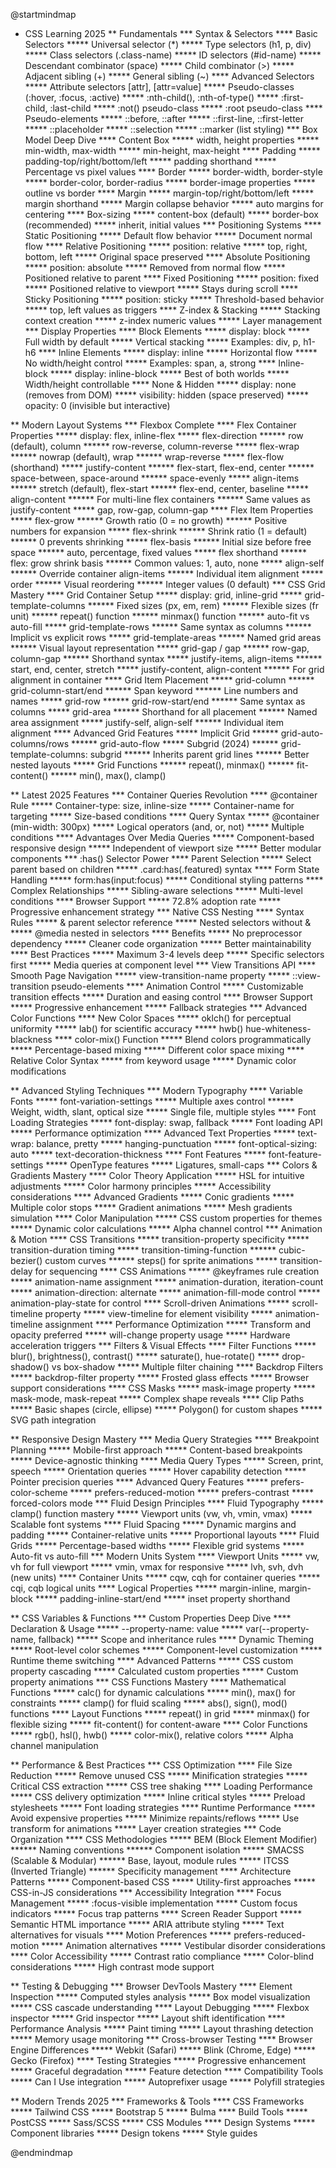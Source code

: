 @startmindmap

<style>
mindmapDiagram {
  BackgroundColor #1a202c
  node {
    BackgroundColor #2d3748
    LineColor #718096
    LineThickness 2.0
    RoundCorner 8
    Padding 8
    Margin 4
    FontSize 12
    FontColor #e2e8f0
    MaximumWidth 200
  }
  
  rootNode {
    BackgroundColor #4299e1
    FontColor white
    FontSize 16
    FontStyle bold
    LineThickness 3.0
    RoundCorner 12
    Shadowing 3.0
  }
  
  :depth(1) {
    BackgroundColor #805ad5
    FontColor white
    FontSize 14
    FontStyle bold
    RoundCorner 10
  }
  
  :depth(2) {
    BackgroundColor #9f7aea
    FontColor white
    FontSize 13
    RoundCorner 8
  }
  
  :depth(3) {
    BackgroundColor #f56565
    FontColor white
    FontSize 12
    RoundCorner 6
  }
  
  :depth(4) {
    BackgroundColor #fc8181
    FontColor white
    FontSize 11
    RoundCorner 4
  }
  
  .fundamentals {
    BackgroundColor #48bb78
    FontColor white
  }
  
  .modern {
    BackgroundColor #ed8936
    FontColor white
  }
  
  .advanced {
    BackgroundColor #38b2ac
    FontColor white
  }
  
  .tools {
    BackgroundColor #4fd1c7
    FontColor #1a202c
  }
  
  .ecosystem {
    BackgroundColor #ecc94b
    FontColor #1a202c
  }
  
  .practices {
    BackgroundColor #4a5568
    FontColor #e2e8f0
  }
}
</style>

* CSS Learning 2025
** Fundamentals
*** Syntax & Selectors
**** Basic Selectors
***** Universal selector (*)
***** Type selectors (h1, p, div)
***** Class selectors (.class-name)
***** ID selectors (#id-name)
***** Descendant combinator (space)
***** Child combinator (>)
***** Adjacent sibling (+)
***** General sibling (~)
**** Advanced Selectors
***** Attribute selectors [attr], [attr=value]
***** Pseudo-classes (:hover, :focus, :active)
***** :nth-child(), :nth-of-type()
***** :first-child, :last-child
***** :not() pseudo-class
***** :root pseudo-class
**** Pseudo-elements
***** ::before, ::after
***** ::first-line, ::first-letter
***** ::placeholder
***** ::selection
***** ::marker (list styling)
*** Box Model Deep Dive
**** Content Box
***** width, height properties
***** min-width, max-width
***** min-height, max-height
**** Padding
***** padding-top/right/bottom/left
***** padding shorthand
***** Percentage vs pixel values
**** Border
***** border-width, border-style
***** border-color, border-radius
***** border-image properties
***** outline vs border
**** Margin
***** margin-top/right/bottom/left
***** margin shorthand
***** Margin collapse behavior
***** auto margins for centering
**** Box-sizing
***** content-box (default)
***** border-box (recommended)
***** inherit, initial values
*** Positioning Systems
**** Static Positioning
***** Default flow behavior
***** Document normal flow
**** Relative Positioning
***** position: relative
***** top, right, bottom, left
***** Original space preserved
**** Absolute Positioning
***** position: absolute
***** Removed from normal flow
***** Positioned relative to parent
**** Fixed Positioning
***** position: fixed
***** Positioned relative to viewport
***** Stays during scroll
**** Sticky Positioning
***** position: sticky
***** Threshold-based behavior
***** top, left values as triggers
**** Z-index & Stacking
***** Stacking context creation
***** z-index numeric values
***** Layer management
*** Display Properties
**** Block Elements
***** display: block
***** Full width by default
***** Vertical stacking
***** Examples: div, p, h1-h6
**** Inline Elements
***** display: inline
***** Horizontal flow
***** No width/height control
***** Examples: span, a, strong
**** Inline-block
***** display: inline-block
***** Best of both worlds
***** Width/height controllable
**** None & Hidden
***** display: none (removes from DOM)
***** visibility: hidden (space preserved)
***** opacity: 0 (invisible but interactive)

** Modern Layout Systems
*** Flexbox Complete
**** Flex Container Properties
***** display: flex, inline-flex
***** flex-direction
****** row (default), column
****** row-reverse, column-reverse
***** flex-wrap
****** nowrap (default), wrap
****** wrap-reverse
***** flex-flow (shorthand)
***** justify-content
****** flex-start, flex-end, center
****** space-between, space-around
****** space-evenly
***** align-items
****** stretch (default), flex-start
****** flex-end, center, baseline
***** align-content
****** For multi-line flex containers
****** Same values as justify-content
***** gap, row-gap, column-gap
**** Flex Item Properties
***** flex-grow
****** Growth ratio (0 = no growth)
****** Positive numbers for expansion
***** flex-shrink
****** Shrink ratio (1 = default)
****** 0 prevents shrinking
***** flex-basis
****** Initial size before free space
****** auto, percentage, fixed values
***** flex shorthand
****** flex: grow shrink basis
****** Common values: 1, auto, none
***** align-self
****** Override container align-items
****** Individual item alignment
***** order
****** Visual reordering
****** Integer values (0 default)
*** CSS Grid Mastery
**** Grid Container Setup
***** display: grid, inline-grid
***** grid-template-columns
****** Fixed sizes (px, em, rem)
****** Flexible sizes (fr unit)
****** repeat() function
****** minmax() function
****** auto-fit vs auto-fill
***** grid-template-rows
****** Same syntax as columns
****** Implicit vs explicit rows
***** grid-template-areas
****** Named grid areas
****** Visual layout representation
***** grid-gap / gap
****** row-gap, column-gap
****** Shorthand syntax
***** justify-items, align-items
****** start, end, center, stretch
***** justify-content, align-content
****** For grid alignment in container
**** Grid Item Placement
***** grid-column
****** grid-column-start/end
****** Span keyword
****** Line numbers and names
***** grid-row
****** grid-row-start/end
****** Same syntax as columns
***** grid-area
****** Shorthand for all placement
****** Named area assignment
***** justify-self, align-self
****** Individual item alignment
**** Advanced Grid Features
***** Implicit Grid
****** grid-auto-columns/rows
****** grid-auto-flow
***** Subgrid (2024)
****** grid-template-columns: subgrid
****** Inherits parent grid lines
****** Better nested layouts
***** Grid Functions
****** repeat(), minmax()
****** fit-content()
****** min(), max(), clamp()

** Latest 2025 Features
*** Container Queries Revolution
**** @container Rule
***** Container-type: size, inline-size
***** Container-name for targeting
***** Size-based conditions
**** Query Syntax
***** @container (min-width: 300px)
***** Logical operators (and, or, not)
***** Multiple conditions
**** Advantages Over Media Queries
***** Component-based responsive design
***** Independent of viewport size
***** Better modular components
*** :has() Selector Power
**** Parent Selection
***** Select parent based on children
***** .card:has(.featured) syntax
**** Form State Handling
***** form:has(input:focus)
***** Conditional styling patterns
**** Complex Relationships
***** Sibling-aware selections
***** Multi-level conditions
**** Browser Support
***** 72.8% adoption rate
***** Progressive enhancement strategy
*** Native CSS Nesting
**** Syntax Rules
***** & parent selector reference
***** Nested selectors without &
***** @media nested in selectors
**** Benefits
***** No preprocessor dependency
***** Cleaner code organization
***** Better maintainability
**** Best Practices
***** Maximum 3-4 levels deep
***** Specific selectors first
***** Media queries at component level
*** View Transitions API
**** Smooth Page Navigation
***** view-transition-name property
***** ::view-transition pseudo-elements
**** Animation Control
***** Customizable transition effects
***** Duration and easing control
**** Browser Support
***** Progressive enhancement
***** Fallback strategies
*** Advanced Color Functions
**** New Color Spaces
***** oklch() for perceptual uniformity
***** lab() for scientific accuracy
***** hwb() hue-whiteness-blackness
**** color-mix() Function
***** Blend colors programmatically
***** Percentage-based mixing
***** Different color space mixing
**** Relative Color Syntax
***** from keyword usage
***** Dynamic color modifications

** Advanced Styling Techniques
*** Modern Typography
**** Variable Fonts
***** font-variation-settings
***** Multiple axes control
****** Weight, width, slant, optical size
***** Single file, multiple styles
**** Font Loading Strategies
***** font-display: swap, fallback
***** Font loading API
***** Performance optimization
**** Advanced Text Properties
***** text-wrap: balance, pretty
***** hanging-punctuation
***** font-optical-sizing: auto
***** text-decoration-thickness
**** Font Features
***** font-feature-settings
***** OpenType features
***** Ligatures, small-caps
*** Colors & Gradients Mastery
**** Color Theory Application
***** HSL for intuitive adjustments
***** Color harmony principles
***** Accessibility considerations
**** Advanced Gradients
***** Conic gradients
***** Multiple color stops
***** Gradient animations
***** Mesh gradients simulation
**** Color Manipulation
***** CSS custom properties for themes
***** Dynamic color calculations
***** Alpha channel control
*** Animation & Motion
**** CSS Transitions
***** transition-property specificity
***** transition-duration timing
***** transition-timing-function
****** cubic-bezier() custom curves
****** steps() for sprite animations
***** transition-delay for sequencing
**** CSS Animations
***** @keyframes rule creation
***** animation-name assignment
***** animation-duration, iteration-count
***** animation-direction: alternate
***** animation-fill-mode control
***** animation-play-state for control
**** Scroll-driven Animations
***** scroll-timeline property
***** view-timeline for element visibility
***** animation-timeline assignment
**** Performance Optimization
***** Transform and opacity preferred
***** will-change property usage
***** Hardware acceleration triggers
*** Filters & Visual Effects
**** Filter Functions
***** blur(), brightness(), contrast()
***** saturate(), hue-rotate()
***** drop-shadow() vs box-shadow
***** Multiple filter chaining
**** Backdrop Filters
***** backdrop-filter property
***** Frosted glass effects
***** Browser support considerations
**** CSS Masks
***** mask-image property
***** mask-mode, mask-repeat
***** Complex shape reveals
**** Clip Paths
***** Basic shapes (circle, ellipse)
***** Polygon() for custom shapes
***** SVG path integration

** Responsive Design Mastery
*** Media Query Strategies
**** Breakpoint Planning
***** Mobile-first approach
***** Content-based breakpoints
***** Device-agnostic thinking
**** Media Query Types
***** Screen, print, speech
***** Orientation queries
***** Hover capability detection
***** Pointer precision queries
**** Advanced Query Features
***** prefers-color-scheme
***** prefers-reduced-motion
***** prefers-contrast
***** forced-colors mode
*** Fluid Design Principles
**** Fluid Typography
***** clamp() function mastery
***** Viewport units (vw, vh, vmin, vmax)
***** Scalable font systems
**** Fluid Spacing
***** Dynamic margins and padding
***** Container-relative units
***** Proportional layouts
**** Fluid Grids
***** Percentage-based widths
***** Flexible grid systems
***** Auto-fit vs auto-fill
*** Modern Units System
**** Viewport Units
***** vw, vh for full viewport
***** vmin, vmax for responsive
***** lvh, svh, dvh (new units)
**** Container Units
***** cqw, cqh for container queries
***** cqi, cqb logical units
**** Logical Properties
***** margin-inline, margin-block
***** padding-inline-start/end
***** inset property shorthand

** CSS Variables & Functions
*** Custom Properties Deep Dive
**** Declaration & Usage
***** --property-name: value
***** var(--property-name, fallback)
***** Scope and inheritance rules
**** Dynamic Theming
***** Root-level color schemes
***** Component-level customization
***** Runtime theme switching
**** Advanced Patterns
***** CSS custom property cascading
***** Calculated custom properties
***** Custom property animations
*** CSS Functions Mastery
**** Mathematical Functions
***** calc() for dynamic calculations
***** min(), max() for constraints
***** clamp() for fluid scaling
***** abs(), sign(), mod() functions
**** Layout Functions
***** repeat() in grid
***** minmax() for flexible sizing
***** fit-content() for content-aware
**** Color Functions
***** rgb(), hsl(), hwb()
***** color-mix(), relative colors
***** Alpha channel manipulation

** Performance & Best Practices
*** CSS Optimization
**** File Size Reduction
***** Remove unused CSS
***** Minification strategies
***** Critical CSS extraction
***** CSS tree shaking
**** Loading Performance
***** CSS delivery optimization
***** Inline critical styles
***** Preload stylesheets
***** Font loading strategies
**** Runtime Performance
***** Avoid expensive properties
***** Minimize repaints/reflows
***** Use transform for animations
***** Layer creation strategies
*** Code Organization
**** CSS Methodologies
***** BEM (Block Element Modifier)
****** Naming conventions
****** Component isolation
***** SMACSS (Scalable & Modular)
****** Base, layout, module rules
***** ITCSS (Inverted Triangle)
****** Specificity management
**** Architecture Patterns
***** Component-based CSS
***** Utility-first approaches
***** CSS-in-JS considerations
*** Accessibility Integration
**** Focus Management
***** :focus-visible implementation
***** Custom focus indicators
***** Focus trap patterns
**** Screen Reader Support
***** Semantic HTML importance
***** ARIA attribute styling
***** Text alternatives for visuals
**** Motion Preferences
***** prefers-reduced-motion
***** Animation alternatives
***** Vestibular disorder considerations
**** Color Accessibility
***** Contrast ratio compliance
***** Color-blind considerations
***** High contrast mode support

** Testing & Debugging
*** Browser DevTools Mastery
**** Element Inspection
***** Computed styles analysis
***** Box model visualization
***** CSS cascade understanding
**** Layout Debugging
***** Flexbox inspector
***** Grid inspector
***** Layout shift identification
**** Performance Analysis
***** Paint timing
***** Layout thrashing detection
***** Memory usage monitoring
*** Cross-browser Testing
**** Browser Engine Differences
***** Webkit (Safari)
***** Blink (Chrome, Edge)
***** Gecko (Firefox)
**** Testing Strategies
***** Progressive enhancement
***** Graceful degradation
***** Feature detection
**** Compatibility Tools
***** Can I Use integration
***** Autoprefixer usage
***** Polyfill strategies

** Modern Trends 2025
*** Frameworks & Tools
**** CSS Frameworks
***** Tailwind CSS
***** Bootstrap 5
***** Bulma
**** Build Tools
***** PostCSS
***** Sass/SCSS
***** CSS Modules
**** Design Systems
***** Component libraries
***** Design tokens
***** Style guides

@endmindmap